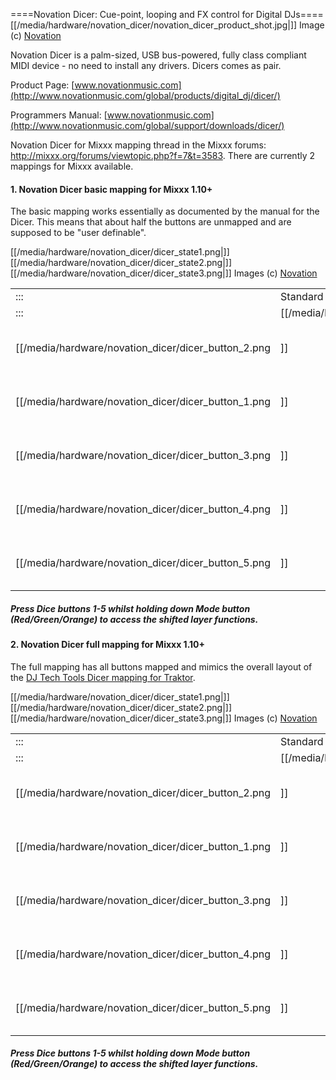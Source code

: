 \====Novation Dicer: Cue-point, looping and FX control for Digital
DJs==== [[/media/hardware/novation_dicer/novation_dicer_product_shot.jpg|]]
Image (c) [Novation](http://http://www.novationmusic.com/)

Novation Dicer is a palm-sized, USB bus-powered, fully class compliant
MIDI device - no need to install any drivers. Dicers comes as pair.

Product Page:
[www.novationmusic.com](http://www.novationmusic.com/global/products/digital_dj/dicer/)

Programmers Manual:
[www.novationmusic.com](http://www.novationmusic.com/global/support/downloads/dicer/)

Novation Dicer for Mixxx mapping thread in the Mixxx forums:
<http://mixxx.org/forums/viewtopic.php?f=7&t=3583>. There are currently
2 mappings for Mixxx available.

#### 1\. Novation Dicer basic mapping for Mixxx 1.10+

The basic mapping works essentially as documented by the manual for the
Dicer. This means that about half the buttons are unmapped and are
supposed to be "user definable".

[[/media/hardware/novation_dicer/dicer_state1.png|]][[/media/hardware/novation_dicer/dicer_state2.png|]][[/media/hardware/novation_dicer/dicer_state3.png|]]
Images (c) [Novation](http://http://www.novationmusic.com/)

|                                                  |                                       |                                         |                                          |     |                                                  |                                       |                                         |                                          |
| ------------------------------------------------ | ------------------------------------- | --------------------------------------- | ---------------------------------------- | --- | ------------------------------------------------ | ------------------------------------- | --------------------------------------- | ---------------------------------------- |
| :::                                              | Standard layer                        |                                         |                                          | ::: |                                                  | Shift layer                           |                                         |                                          |
| :::                                              | [[/media/hardware/novation_dicer/red.png|]] | [[/media/hardware/novation_dicer/green.png|]] | [[/media/hardware/novation_dicer/orange.png|]] | ::: | :::                                              | [[/media/hardware/novation_dicer/red.png|]] | [[/media/hardware/novation_dicer/green.png|]] | [[/media/hardware/novation_dicer/orange.png|]] |
| [[/media/hardware/novation_dicer/dicer_button_2.png|]] | Set/Play Hotcue 1                     | Loop Roll 1/16 beat                     | Auto Loop 1 Beat                         | ::: | [[/media/hardware/novation_dicer/dicer_button_2.png|]] | Delete Hotcue 1                       | user definable                          | user definable                           |
| [[/media/hardware/novation_dicer/dicer_button_1.png|]] | Set/Play Hotcue 2                     | Loop Roll 1/8 beat                      | Auto Loop 2 Beat                         | ::: | [[/media/hardware/novation_dicer/dicer_button_1.png|]] | Delete Hotcue 2                       | user definable                          | user definable                           |
| [[/media/hardware/novation_dicer/dicer_button_3.png|]] | Set/Play Hotcue 3                     | Loop Roll 1/4 beat                      | Auto Loop 4 Beat                         | ::: | [[/media/hardware/novation_dicer/dicer_button_3.png|]] | Delete Hotcue 3                       | user definable                          | user definable                           |
| [[/media/hardware/novation_dicer/dicer_button_4.png|]] | Set/Play Hotcue 4                     | Loop Roll 1/2 beat                      | Auto Loop 8 Beat                         | ::: | [[/media/hardware/novation_dicer/dicer_button_4.png|]] | Delete Hotcue 4                       | user definable                          | user definable                           |
| [[/media/hardware/novation_dicer/dicer_button_5.png|]] | Set/Play Hotcue 5                     | Loop Roll 1 beat                        | Auto Loop 16 Beat                        | ::: | [[/media/hardware/novation_dicer/dicer_button_5.png|]] | Delete Hotcue 5                       | user definable                          | user definable                           |

##### Press Dice buttons 1-5 whilst holding down Mode button (Red/Green/Orange) to access the shifted layer functions.

#### 2\. Novation Dicer full mapping for Mixxx 1.10+

The full mapping has all buttons mapped and mimics the overall layout of
the [DJ Tech Tools Dicer mapping for
Traktor](http://www.djtechtools.com/2010/11/11/novation-dicer-mapping-for-traktor-scratch/).

[[/media/hardware/novation_dicer/dicer_state1.png|]][[/media/hardware/novation_dicer/dicer_state2.png|]][[/media/hardware/novation_dicer/dicer_state3.png|]]
Images (c) [Novation](http://http://www.novationmusic.com/)

|                                                  |                                       |                                         |                                          |     |                                                  |                                       |                                         |                                          |
| ------------------------------------------------ | ------------------------------------- | --------------------------------------- | ---------------------------------------- | --- | ------------------------------------------------ | ------------------------------------- | --------------------------------------- | ---------------------------------------- |
| :::                                              | Standard layer                        |                                         |                                          | ::: |                                                  | Shift layer                           |                                         |                                          |
| :::                                              | [[/media/hardware/novation_dicer/red.png|]] | [[/media/hardware/novation_dicer/green.png|]] | [[/media/hardware/novation_dicer/orange.png|]] | ::: | :::                                              | [[/media/hardware/novation_dicer/red.png|]] | [[/media/hardware/novation_dicer/green.png|]] | [[/media/hardware/novation_dicer/orange.png|]] |
| [[/media/hardware/novation_dicer/dicer_button_2.png|]] | Set/Play Hotcue 1                     | Loop Roll 1/16 beat                     | Auto Loop 1 Beat                         | ::: | [[/media/hardware/novation_dicer/dicer_button_2.png|]] | Delete Hotcue 1                       | Forward then Resume                     | Next Playlist                            |
| [[/media/hardware/novation_dicer/dicer_button_1.png|]] | Set/Play Hotcue 2                     | Loop Roll 1/8 beat                      | Auto Loop 2 Beat                         | ::: | [[/media/hardware/novation_dicer/dicer_button_1.png|]] | Delete Hotcue 2                       | Cue                                     | Next Track                               |
| [[/media/hardware/novation_dicer/dicer_button_3.png|]] | Set/Play Hotcue 3                     | Loop Roll 1/4 beat                      | Auto Loop 4 Beat                         | ::: | [[/media/hardware/novation_dicer/dicer_button_3.png|]] | Delete Hotcue 3                       | Toggle Flanger                          | Load Track                               |
| [[/media/hardware/novation_dicer/dicer_button_4.png|]] | Set/Play Hotcue 4                     | Loop Roll 1/2 beat                      | Auto Loop 8 Beat                         | ::: | [[/media/hardware/novation_dicer/dicer_button_4.png|]] | Delete Hotcue 4                       | Transform                               | Previous Track                           |
| [[/media/hardware/novation_dicer/dicer_button_5.png|]] | Set/Play Hotcue 5                     | Loop Roll 1 beat                        | Auto Loop 16 Beat                        | ::: | [[/media/hardware/novation_dicer/dicer_button_5.png|]] | Delete Hotcue 5                       | Rewind then Resume                      | Previous Playlist                        |

##### Press Dice buttons 1-5 whilst holding down Mode button (Red/Green/Orange) to access the shifted layer functions.
